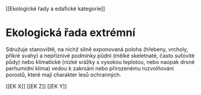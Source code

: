 [[Ekologické řady a edafické kategorie]]

# Ekologická řada extrémní

Sdružuje stanoviště, na nichž silně exponovaná poloha (hřebeny, vrcholy, příkré svahy) a nepříznivé podmínky půdní (mělké skeletnaté, často suťovité půdy) nebo klimatické (nízké srážky s vysokou teplotou, nebo naopak drsné perhumidní klima) vedou k zakrsání nebo přirozenému rozvolňování porostů, které mají charakter lesů ochranných.

[[EK X]]
[[EK Z]]
[[EK Y]]